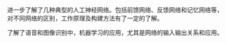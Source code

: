 进一步了解了几种典型的人工神经网络。包括前馈网络、反馈网络和记忆网络等，对不同网络的区别，工作原理及构建方法有了一定的了解。

了解了语音和图像识别中，机器学习的应用，尤其是网络的输入输出关系和应用。

